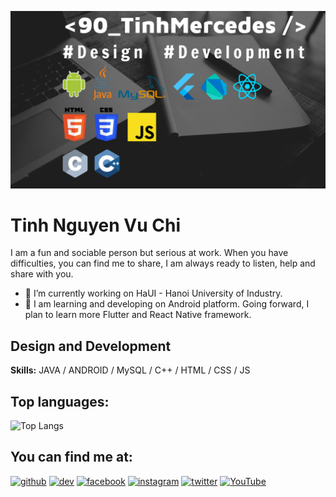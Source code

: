 ![Design and Development](https://github.com/90-TinhMercedes/90-TinhMercedes/blob/main/banner_github.png)
# Tinh Nguyen Vu Chi
I am a fun and sociable person but serious at work. When you have difficulties, you can find me to share, I am always ready to listen, help and share with you.
- 🔭 I’m currently working on HaUI - Hanoi University of Industry.
- 💬 I am learning and developing on Android platform. Going forward, I plan to learn more Flutter and React Native framework.
## Design and Development

**Skills:** JAVA / ANDROID / MySQL / C++ / HTML / CSS / JS
## Top languages:
![Top Langs](https://github-readme-stats.vercel.app/api/top-langs/?username=90-TinhMercedes&theme=radical)

## You can find me at:

[<img src='https://cdn.jsdelivr.net/npm/simple-icons@3.0.1/icons/github.svg' alt='github' height='40'>](https://github.com/90-TinhMercedes) [<img src='https://cdn.jsdelivr.net/npm/simple-icons@3.0.1/icons/dev-dot-to.svg' alt='dev' height='40'>](https://dev.to/90_tinhmercedes)  [<img src='https://cdn.jsdelivr.net/npm/simple-icons@3.0.1/icons/facebook.svg' alt='facebook' height='40'>](https://www.facebook.com/90.TinhMercedes)  [<img src='https://cdn.jsdelivr.net/npm/simple-icons@3.0.1/icons/instagram.svg' alt='instagram' height='40'>](https://www.instagram.com/90_tinhmercedes/)  [<img src='https://cdn.jsdelivr.net/npm/simple-icons@3.0.1/icons/twitter.svg' alt='twitter' height='40'>](https://twitter.com/90_TinhMercedes)  [<img src='https://cdn.jsdelivr.net/npm/simple-icons@3.0.1/icons/youtube.svg' alt='YouTube' height='40'>](https://www.youtube.com/channel/UCoabWPeJLSzw80FVd9SyG8A)



<!--
**90-TinhMercedes/90-TinhMercedes** is a ✨ _special_ ✨ repository because its `README.md` (this file) appears on your GitHub profile.

Here are some ideas to get you started:

- 🔭 I’m currently working on ...
- 🌱 I’m currently learning ...
- 👯 I’m looking to collaborate on ...
- 🤔 I’m looking for help with ...
- 💬 Ask me about ...
- 📫 How to reach me: ...
- 😄 Pronouns: ...
- ⚡ Fun fact: ...
-->

